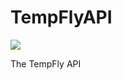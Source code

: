 # TempFlyAPI
[![](https://jitpack.io/v/TrueMB/TempFlyAPI.svg)](https://jitpack.io/#TrueMB/TempFlyAPI)

The TempFly API
